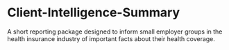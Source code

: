 # Client-Intelligence-Summary
A short reporting package designed to inform small employer groups in the health insurance industry of important facts about their health coverage.
